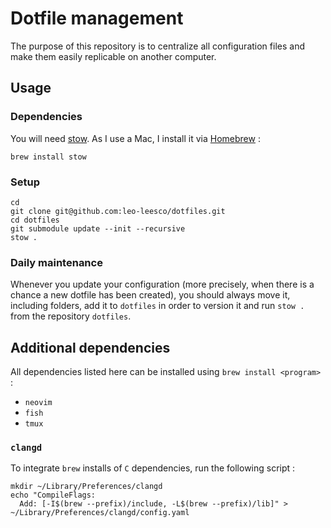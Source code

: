 # Dotfile management

The purpose of this repository is to centralize all configuration files and make them easily replicable on another computer.

## Usage

### Dependencies

You will need [stow](https://www.gnu.org/software/stow/). As I use a Mac, I install it via [Homebrew](https://brew.sh/) :
```shell
brew install stow
```

### Setup

```shell
cd
git clone git@github.com:leo-leesco/dotfiles.git
cd dotfiles
git submodule update --init --recursive
stow .
```

### Daily maintenance

Whenever you update your configuration (more precisely, when there is a chance a new dotfile has been created), you should always move it, including folders, add it to `dotfiles` in order to version it and run `stow .` from the repository `dotfiles`.

## Additional dependencies

All dependencies listed here can be installed using `brew install <program>` :
- `neovim`
- `fish`
- `tmux`

### `clangd`

To integrate `brew` installs of `C` dependencies, run the following script :
```fish
mkdir ~/Library/Preferences/clangd
echo "CompileFlags:
  Add: [-I$(brew --prefix)/include, -L$(brew --prefix)/lib]" > ~/Library/Preferences/clangd/config.yaml
```
